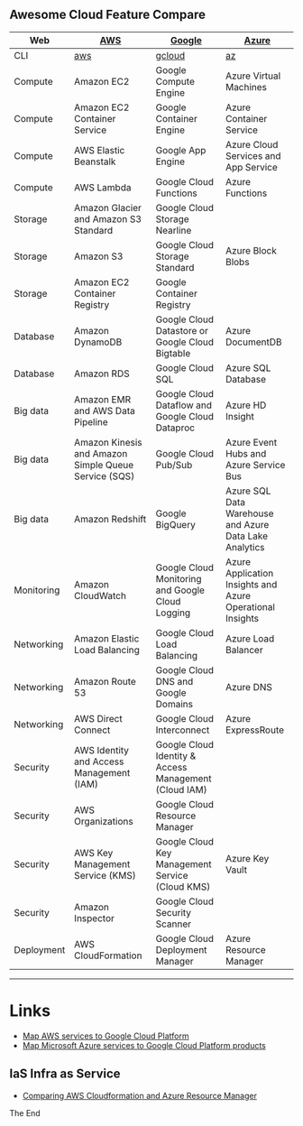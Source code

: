 ## Awesome Cloud Feature Compare

|Web|[AWS](https://console.aws.amazon.com)|[Google](https://console.cloud.google.com/projectselector/home/dashboard)|[Azure](https://portal.azure.com/)|
|---|---|---|---|
|CLI|[aws](http://docs.aws.amazon.com/cli/latest/reference/)|[gcloud](https://cloud.google.com/shell/docs/quickstart)|[az](https://docs.microsoft.com/en-us/cli/azure/get-started-with-azure-cli?view=azure-cli-latest)|
|Compute|Amazon EC2|Google Compute Engine|Azure Virtual Machines|
|Compute|Amazon EC2 Container Service|Google Container Engine|Azure Container Service|
|Compute|AWS Elastic Beanstalk|Google App Engine|Azure Cloud Services and App Service|
|Compute|AWS Lambda|Google Cloud Functions|Azure Functions|
|Storage|Amazon Glacier and Amazon S3 Standard|Google Cloud Storage Nearline||
|Storage|Amazon S3|Google Cloud Storage Standard|Azure Block Blobs|
|Storage|Amazon EC2 Container Registry|Google Container Registry||
|Database|Amazon DynamoDB|Google Cloud Datastore or Google Cloud Bigtable|Azure DocumentDB|
|Database|Amazon RDS|Google Cloud SQL|Azure SQL Database|
|Big data|Amazon EMR and AWS Data Pipeline|Google Cloud Dataflow and Google Cloud Dataproc|Azure HD Insight|
|Big data|Amazon Kinesis and Amazon Simple Queue Service (SQS)|Google Cloud Pub/Sub|Azure Event Hubs and Azure Service Bus|
|Big data|Amazon Redshift|Google BigQuery|Azure SQL Data Warehouse and Azure Data Lake Analytics|
|Monitoring|Amazon CloudWatch|Google Cloud Monitoring and Google Cloud Logging|Azure Application Insights and Azure Operational Insights|
|Networking|Amazon Elastic Load Balancing|Google Cloud Load Balancing|Azure Load Balancer|
|Networking|Amazon Route 53|Google Cloud DNS and Google Domains|Azure DNS|
|Networking|AWS Direct Connect|Google Cloud Interconnect|Azure ExpressRoute|
|Security|AWS Identity and Access Management (IAM)|Google Cloud Identity & Access Management (Cloud IAM)||
|Security|AWS Organizations|Google Cloud Resource Manager||
|Security|AWS Key Management Service (KMS)|Google Cloud Key Management Service (Cloud KMS)|Azure Key Vault|
|Security|Amazon Inspector|Google Cloud Security Scanner||
|Deployment|AWS CloudFormation|Google Cloud Deployment Manager|Azure Resource Manager|

------------

# Links

* [Map AWS services to Google Cloud Platform](https://cloud.google.com/free/docs/map-aws-google-cloud-platform)
* [Map Microsoft Azure services to Google Cloud Platform products](https://cloud.google.com/free/docs/map-azure-google-cloud-platform)

## IaS Infra as Service

* [Comparing AWS Cloudformation and Azure Resource Manager](https://www.corestack.io/blog/comparing-aws-cloudformation-and-azure-resource-manager/)

The End
